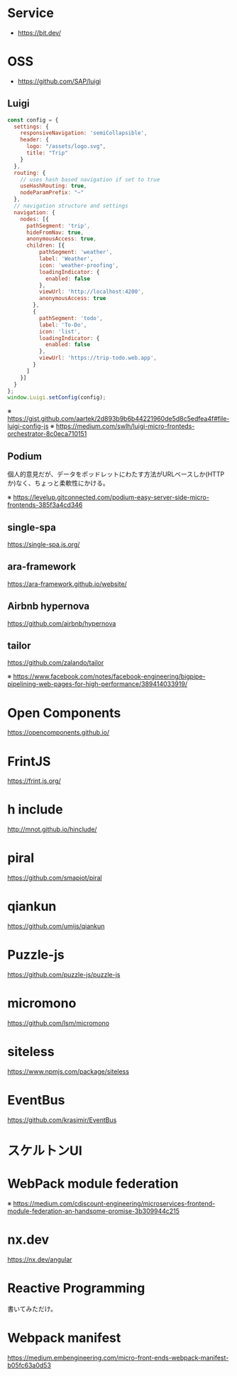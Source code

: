 # Service

* https://bit.dev/

# OSS

* https://github.com/SAP/luigi

## Luigi
```javascript
const config = {
  settings: {
    responsiveNavigation: 'semiCollapsible',
    header: {
      logo: "/assets/logo.svg",
      title: "Trip"
    }
  },
  routing: {
    // uses hash based navigation if set to true
    useHashRouting: true,
    nodeParamPrefix: "~"
  },
  // navigation structure and settings
  navigation: {
    nodes: [{
      pathSegment: 'trip',
      hideFromNav: true,
      anonymousAccess: true,
      children: [{
          pathSegment: 'weather',
          label: 'Weather',
          icon: 'weather-proofing',
          loadingIndicator: {
            enabled: false
          },
          viewUrl: 'http://localhost:4200',
          anonymousAccess: true
        },
        {
          pathSegment: 'todo',
          label: 'To-Do',
          icon: 'list',
          loadingIndicator: {
            enabled: false
          },
          viewUrl: 'https://trip-todo.web.app',
        }
      ]
    }]
  }
};
window.Luigi.setConfig(config);
```

※ https://gist.github.com/aartek/2d893b9b6b44221960de5d8c5edfea4f#file-luigi-config-js
※ https://medium.com/swlh/luigi-micro-fronteds-orchestrator-8c0eca710151

## Podium

個人的意見だが、データをポッドレットにわたす方法がURLベースしか(HTTPか)なく、ちょっと柔軟性にかける。

※ https://levelup.gitconnected.com/podium-easy-server-side-micro-frontends-385f3a4cd346

## single-spa

https://single-spa.js.org/

## ara-framework

https://ara-framework.github.io/website/

## Airbnb hypernova

https://github.com/airbnb/hypernova

## tailor

https://github.com/zalando/tailor

※ https://www.facebook.com/notes/facebook-engineering/bigpipe-pipelining-web-pages-for-high-performance/389414033919/

# Open Components
https://opencomponents.github.io/

# FrintJS
https://frint.js.org/

# h include
http://mnot.github.io/hinclude/

# piral

https://github.com/smapiot/piral

# qiankun

https://github.com/umijs/qiankun

# Puzzle-js

https://github.com/puzzle-js/puzzle-js

# micromono

https://github.com/lsm/micromono

# siteless

https://www.npmjs.com/package/siteless

# EventBus

https://github.com/krasimir/EventBus

# スケルトンUI

# WebPack module federation

※ https://medium.com/cdiscount-engineering/microservices-frontend-module-federation-an-handsome-promise-3b309944c215

# nx.dev
https://nx.dev/angular

# Reactive Programming
書いてみただけ。

# Webpack manifest

https://medium.embengineering.com/micro-front-ends-webpack-manifest-b05fc63a0d53
